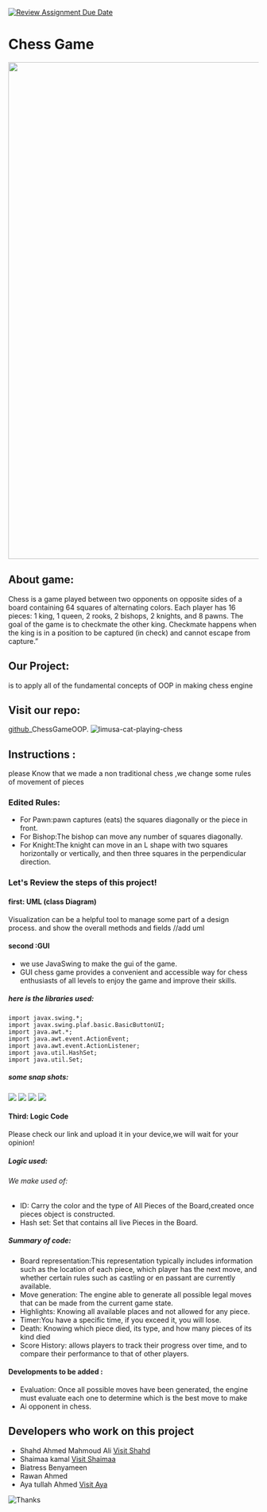 [![Review Assignment Due Date](https://classroom.github.com/assets/deadline-readme-button-24ddc0f5d75046c5622901739e7c5dd533143b0c8e959d652212380cedb1ea36.svg)](https://classroom.github.com/a/s-rx3t9_)
# Chess Game
<img src="https://github.com/sbme-tutorials/finalproject_chessgame-team-fourteen/assets/127022375/1c943249-7471-4a66-b4c2-9b559dd66a30" width=1000, hight=200>

## About game:
Chess is a game played between two opponents on opposite sides of a board containing 64 squares of alternating colors. Each player has 16 pieces: 1 king, 1 queen, 2 rooks, 2 bishops, 2 knights, and 8 pawns. The goal of the game is to checkmate the other king. Checkmate happens when the king is in a position to be captured (in check) and cannot escape from capture.”
## Our Project:
is to apply all of the fundamental concepts of OOP in making chess engine
## Visit our repo:
[github](https://github.com/sbme-tutorials/finalproject_chessgame-team-fourteen)_ChessGameOOP.
![limusa-cat-playing-chess](https://github.com/sbme-tutorials/finalproject_chessgame-team-fourteen/assets/127022375/d36d09ee-cb16-4f67-8bda-896cd45b34c3)
## Instructions :
please Know that we made a non traditional chess ,we change some rules of movement of pieces 
### Edited Rules:
- For Pawn:pawn captures (eats) the squares diagonally or the piece in front.
- For Bishop:The bishop can move any number of squares diagonally.
- For Knight:The knight can move in an L shape with two squares horizontally or vertically, and then three squares in the perpendicular direction.
### Let's Review the steps of this project!
#### first: UML (class Diagram)
Visualization can be a helpful tool to manage some part of a design process.
and show the overall methods and fields
//add uml
#### second :GUI
- we use JavaSwing to make the gui of the game.
- GUI chess game provides a convenient and accessible way for chess enthusiasts of all levels to enjoy the game and improve their skills.
##### here is the libraries used:
```
import javax.swing.*;
import javax.swing.plaf.basic.BasicButtonUI;
import java.awt.*;
import java.awt.event.ActionEvent;
import java.awt.event.ActionListener;
import java.util.HashSet;
import java.util.Set;
```
##### some snap shots:
<img src="https://github.com/sbme-tutorials/finalproject_chessgame-team-fourteen/assets/127022375/3158d438-b882-42cb-9e27-d3716372c979">
<img src="https://github.com/sbme-tutorials/finalproject_chessgame-team-fourteen/assets/127022375/be019769-f791-436e-b2b1-c217140b3dcd">
<img src="https://github.com/sbme-tutorials/finalproject_chessgame-team-fourteen/assets/127022375/df5d5c1a-9c50-4f40-b3eb-c0cc6d3154b1">
<img src="https://github.com/sbme-tutorials/finalproject_chessgame-team-fourteen/assets/127022375/8d7fb95f-6cb4-4b26-8ad6-582125daa2bf">

#### Third: Logic Code
Please check our link and upload it in your device,we will wait for your opinion!
##### Logic used:
###### We make used of:
- ID: Carry the color and the type of All Pieces of the Board,created once pieces object is constructed.
- Hash set: Set that contains all live Pieces in the Board.
##### Summary of code:
- Board representation:This representation typically includes information such as the location of each piece, which player has the next move, and whether certain rules such as castling or en passant are currently available.
- Move generation: The engine able to generate all possible legal moves that can be made from the current game state. 
- Highlights: Knowing all available places and not allowed for any piece.
- Timer:You have a specific time, if you exceed it, you will lose.
- Death: Knowing which piece died, its type, and how many pieces of its kind died
- Score History: allows players to track their progress over time, and to compare their performance to that of other players.
#### Developments to be added :
- Evaluation: Once all possible moves have been generated, the engine must evaluate each one to determine which is the best move to make
- Ai opponent in chess.

## Developers who work on this project
- Shahd Ahmed Mahmoud Ali 
[ Visit Shahd](https://github.com/Shahd-A-Mahmoud)
- Shaimaa kamal 
[Visit Shaimaa](https://github.com/Shaimaakamel474)
- Biatress Benyameen
- Rawan Ahmed
- Aya tullah Ahmed
 [Visit Aya](https://github.com/Ayatullah-ahmed)
 
![Thanks](https://github.com/sbme-tutorials/finalproject_chessgame-team-fourteen/assets/127022375/606ed5bc-f3bf-4035-8f68-136ed9d69adb)



